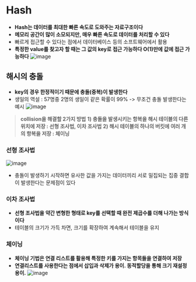 Hash
====================
* **Hash는 데이터를 최대한 빠른 속도로 도와주는 자료구조이다**
* **메모리 공간이 많이 소모되지만, 매우 빠른 속도로 데이터를 처리할 수 있다**
* 빠르게 접근할 수 있다는 점에서 데이터베이스 등의 소프트웨어에서 활용
* **특정한 value를 찾고자 할 때는 그 값의 key로 접근 가능하다 O(1)만에 값에 접근 가능하다**
![image](https://user-images.githubusercontent.com/50229148/108972420-a2b05780-76c6-11eb-9738-b7de76f333f2.png)

## 해시의 충돌
* **key의 경우 한정적이기 때문에 충돌(중복)이 발생한다**
* 생일의 역설 : 57명중 2명의 생일이 같은 확률이 99% -> 무조건 충돌 발생한다는 예시
![image](https://user-images.githubusercontent.com/50229148/108972628-dc815e00-76c6-11eb-9b79-2c8dc3b890e4.png)
> **collision을 해결할 2가지 방법**
**1) 충돌을 발생시키는 항복을 해시 테이블의 다른 위치에 저장 : 선형 조사법, 이차 조사법**
**2) 해시 테이블의 하나의 버킷에 여러 개의 항복을 저장 : 체이닝**

### 선형 조사법
![image](https://user-images.githubusercontent.com/50229148/108973181-692c1c00-76c7-11eb-9afb-b592bb0afcd5.png)
* 충돌이 발생하기 시작하면 유사한 값을 가지는 데이터끼리 서로 밀집되는 집중 결합이 발생한다는 문제점이 있다

### 이차 조사법
* **선형 조사법을 약간 변형한 형태로 key를 선택할 때 완전 제곱수를 더해 나가는 방식이다**
* 테이블의 크기가 가득 차면, 크기를 확장하여 계속해서 테이블을 유지

### 체이닝
* **체이닝 기법은 연결 리스트를 활용해 특정한 키를 가지는 항목들을 연결하여 저장**
* **연결리스트를 사용한다는 점에서 삽입과 삭제가 용이. 동적할당을 통해 크기 재설정 용이.**
![image](https://user-images.githubusercontent.com/50229148/108973702-02f3c900-76c8-11eb-9f06-32ef5a1caa1d.png)

